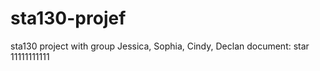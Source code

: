 # sta130-projef
sta130 project with group Jessica, Sophia, Cindy, Declan
document: star
11111111111
